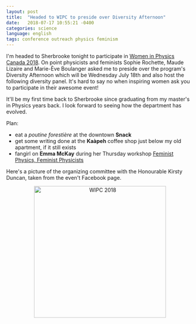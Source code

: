 ```yaml
---
layout: post
title:  "Headed to WIPC to preside over Diversity Afternoon"
date:   2018-07-17 10:55:21 -0400
categories: science
language: english
tags: conference outreach physics feminism
---
```

I'm headed to Sherbrooke tonight to participate in [Women in Physics Canada 2018][WIPC]. On point physicists and feminists Sophie Rochette, Maude Lizaire and Marie-Ève Boulanger asked me to preside over the program's Diversity Afternoon which will be Wednesday July 18th and also host the following diversity panel. It's hard to say no when inspiring women ask you to participate in their awesome event!

It'll be my first time back to Sherbrooke since graduating from my master's in Physics years back. I look forward to seeing how the department has evolved.

Plan:
- eat a <i>poutine forestière</i> at the downtown <b>Snack</b>
- get some writing done at the <b>Kaàpeh</b> coffee shop just below my old apartment, if it still exists
- fangirl on <b>Emma McKay</b> during her Thursday workshop [Feminist Physics, Feminist Physicists][mckay]

Here's a picture of the organizing committee with the Honourable Kirsty Duncan, taken from the even't Facebook page.

<center>
<a href="https://www.physique.usherbrooke.ca/wipc/en/home/">
<img border="0" alt="WIPC 2018" title="WIPC 2018" src="{{site.url}}/img/18-07-17 WIPC.jpg" width="355">
</a>
</center>


[mckay]:https://www.physique.usherbrooke.ca/wipc/en/emma-mckay-2/
[WIPC]:https://www.physique.usherbrooke.ca/wipc/en/home/
